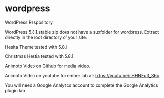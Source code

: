 # wordpress
WordPress Respository

WordPress 5.8.1.stable zip does not have a subfolder for wordpress. Extract directly in the root directory of your site.

Hesita Theme tested with 5.8.1

Christmas Hestia tested with 5.8.1

Animoto Video on Github for media video.

Animoto Video on youtube for ember lab at: https://youtu.be/oHHNEu3_S6o

You will need a Google Analytics account to complete the Google Analytics plugin lab
